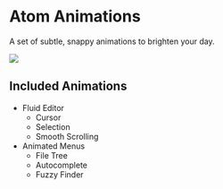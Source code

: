 # Atom Animations

A set of subtle, snappy animations to brighten your day.

![](https://willy-vvu.github.io/atom-animations/helloworld.gif)

## Included Animations

- Fluid Editor
  - Cursor
  - Selection
  - Smooth Scrolling
- Animated Menus
  - File Tree
  - Autocomplete
  - Fuzzy Finder
